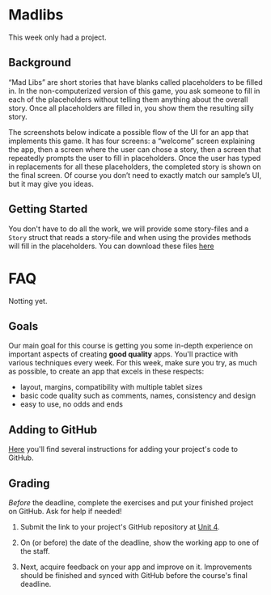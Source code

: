 # Madlibs

This week only had a project.

## Background

“Mad Libs” are short stories that have blanks called placeholders to be filled in. In the non-computerized version of this game, you ask someone to fill in each of the placeholders without telling them anything about the overall story. Once all placeholders are filled in, you show them the resulting silly story.

The screenshots below indicate a possible flow of the UI for an app that implements this game. It has four screens: a “welcome” screen explaining the app, then a screen where the user can chose a story, then a screen that repeatedly prompts the user to fill in placeholders. Once the user has typed in replacements for all these placeholders, the completed story is shown on the final screen. Of course you don’t need to exactly match our sample’s UI, but it may give you ideas.

## Getting Started

You don't have to do all the work, we will provide some story-files and a `Story` struct that reads a story-file and when using the provides methods will fill in the placeholders.
You can download these files [here](madlibs_ios.zip)

# FAQ

Notting yet.

## Goals

Our main goal for this course is getting you some in-depth experience on important aspects of creating **good quality** apps. You'll practice with various techniques every week. For this week, make sure you try, as much as possible, to create an app that excels in these respects:

- layout, margins, compatibility with multiple tablet sizes
- basic code quality such as comments, names, consistency and design
- easy to use, no odds and ends


## Adding to GitHub

[Here](https://apps.mprog.nl/ios-reference/github) you'll find several instructions for adding your project's code to GitHub.


## Grading

*Before* the deadline, complete the exercises and put your finished project on GitHub. Ask for help if needed!

1. Submit the link to your project's GitHub repository at [Unit 4](/submit/unit-3).

2. On (or before) the date of the deadline, show the working app to one of the staff.

3. Next, acquire feedback on your app and improve on it. Improvements should be finished and synced with GitHub before the course's final deadline.
